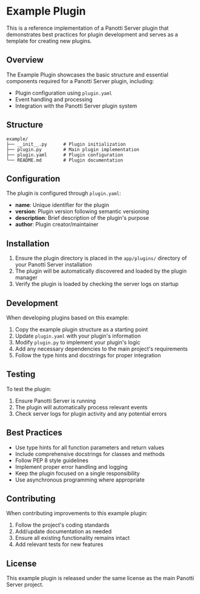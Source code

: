 # Example Plugin

This is a reference implementation of a Panotti Server plugin that demonstrates best practices for plugin development and serves as a template for creating new plugins.

## Overview

The Example Plugin showcases the basic structure and essential components required for a Panotti Server plugin, including:
- Plugin configuration using `plugin.yaml`
- Event handling and processing
- Integration with the Panotti Server plugin system

## Structure

```
example/
├── __init__.py      # Plugin initialization
├── plugin.py        # Main plugin implementation
├── plugin.yaml      # Plugin configuration
└── README.md        # Plugin documentation
```

## Configuration

The plugin is configured through `plugin.yaml`:
- **name**: Unique identifier for the plugin
- **version**: Plugin version following semantic versioning
- **description**: Brief description of the plugin's purpose
- **author**: Plugin creator/maintainer

## Installation

1. Ensure the plugin directory is placed in the `app/plugins/` directory of your Panotti Server installation
2. The plugin will be automatically discovered and loaded by the plugin manager
3. Verify the plugin is loaded by checking the server logs on startup

## Development

When developing plugins based on this example:

1. Copy the example plugin structure as a starting point
2. Update `plugin.yaml` with your plugin's information
3. Modify `plugin.py` to implement your plugin's logic
4. Add any necessary dependencies to the main project's requirements
5. Follow the type hints and docstrings for proper integration

## Testing

To test the plugin:
1. Ensure Panotti Server is running
2. The plugin will automatically process relevant events
3. Check server logs for plugin activity and any potential errors

## Best Practices

- Use type hints for all function parameters and return values
- Include comprehensive docstrings for classes and methods
- Follow PEP 8 style guidelines
- Implement proper error handling and logging
- Keep the plugin focused on a single responsibility
- Use asynchronous programming where appropriate

## Contributing

When contributing improvements to this example plugin:
1. Follow the project's coding standards
2. Add/update documentation as needed
3. Ensure all existing functionality remains intact
4. Add relevant tests for new features

## License

This example plugin is released under the same license as the main Panotti Server project.
